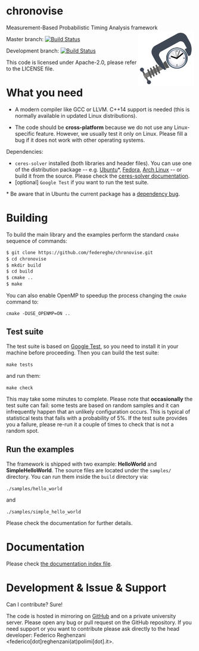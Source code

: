 # chronovise
Measurement-Based Probabilistic Timing Analysis framework
<img align="right" alt="Logo Chronovise" width="150" height="150" src="./docs/logo.svg">

Master branch: [![Build Status](https://travis-ci.com/federeghe/chronovise.svg?token=GZRsPDxBM5ANCBVx8AuB&branch=master)](https://travis-ci.com/federeghe/chronovise)

Development branch: [![Build Status](https://travis-ci.com/federeghe/chronovise.svg?token=GZRsPDxBM5ANCBVx8AuB&branch=master-next)](https://travis-ci.com/federeghe/chronovise)

This code is licensed under Apache-2.0, please refer to the LICENSE file.

What you need
=============
* A modern compiler like GCC or LLVM. C++14 support is needed (this is normally available in updated
  Linux distributions).

* The code should be **cross-platform** because we do not use any Linux-specific feature. However,
  we usually test it only on Linux. Please fill a bug if it does not work with other operating systems.

Dependencies:
* `ceres-solver` installed (both libraries and header files). You can use one of the distribution
  package -- e.g. [Ubuntu](https://packages.ubuntu.com/search?keywords=libceres-dev)*,
  [Fedora](https://admin.fedoraproject.org/pkgdb/package/rpms/ceres-solver/),
  [Arch Linux](https://aur.archlinux.org/packages/ceres-solver/) -- or build it from the source.
  Please check the [ceres-solver documentation](http://ceres-solver.org/installation.html).
* [optional] `Google Test` if you want to run the test suite.

\* Be aware that in Ubuntu the current package has a
   [dependency bug](https://launchpad.net/ubuntu/+source/ceres-solver/+bugs).

Building
========
To build the main library and the examples perform the standard `cmake` sequence of commands:
```bash
$ git clone https://github.com/federeghe/chronovise.git
$ cd chronovise
$ mkdir build
$ cd build
$ cmake ..
$ make
```

You can also enable OpenMP to speedup the process changing the `cmake` command to:

```
cmake -DUSE_OPENMP=ON ..
```

Test suite
----------
The test suite is based on [Google Test](https://github.com/google/googletest), so you need to
install it in your machine before proceeding. Then you can build the test suite:

```make tests```

and run them:

```make check```

This may take some minutes to complete. Please note that **occasionally** the test suite can fail:
some tests are based on random samples and it can infrequently happen that an unlikely configuration
occurs. This is typical of statistical tests that fails with a probability of 5\%. If the test suite
provides you a failure, please re-run it a couple of times to check that is not a random spot.
 

Run the examples
----------------
The framework is shipped with two example: **HelloWorld** and **SimpleHelloWorld**. The source
files are located under the ```samples/``` directory.
You can run them inside the `build` directory via:

```./samples/hello_world```

and

```./samples/simple_hello_world```

Please check the documentation for further details.

Documentation
=============
Please check [the documentation index file](docs/INDEX.md).

Development & Issue & Support
=============================
Can I contribute? Sure!

The code is hosted in mirroring on [GitHub](https://github.com/federeghe/chronovise) and
on a private university server. Please open any bug or pull request on the GitHub
repository. If you need support or you want to contribute please ask directly to the
head developer: Federico Reghenzani <federico[dot]reghenzani(at)polimi[dot].it>.
